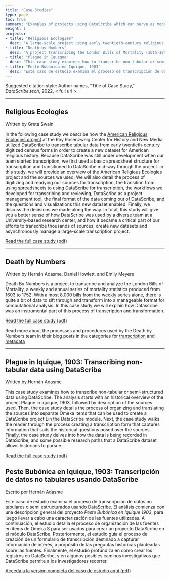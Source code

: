 ```yaml
---
title: "Case Studies"
type: page
toc: true
summary: "Examples of projects using DataScribe which can serve as models for those looking to learn more about the tool. The case studies include both public projects and internal case study work"
weight: 1
projects:
- title: "Religious Ecologies"
  desc: "A large-scale project using early twentieth-century religious census data to create open datasets and visualizations."
- title: "Death by Numbers"
  desc: "A project transcribing the London Bills of Mortality (16th-18th centuries)."
- title: "Plague in Iqueque"
  desc: "This case study examines how to transcribe non-tabular or semi-structured data using DataScribe."
- title: "Peste Bubónica en Iquique, 1903"
  desc: "Este caso de estudio examina el proceso de transcripción de datos no tabulares o semi estructurados usando DataScribe."
---
```


Suggested citation style: Author names, "Title of Case Study," *DataScribe.tech*, 2022, < full uri >.

---

## Religious Ecologies

Written by Greta Swain

In the following case study we describe how the [American Religious Ecologies project](https://religiousecologies.org/) at the Roy Rosenzweig Center for History and New Media utilized DataScribe to transcribe tabular data from early twentieth-century digitized census forms in order to create a new dataset for American religious history. Because DataScribe was still under development when our team started transcription, we first used a basic spreadsheet structure for transcription and transitioned to DataScribe mid-way through the project. In this study, we will provide an overview of the American Religious Ecologies project and the sources we used. We will also detail the process of digitizing and readying our sources for transcription, the transition from using spreadsheets to using DataScribe for transcription, the workflows we developed for transcribing and reviewing, DataScribe as a project management tool, the final format of the data coming out of DataScribe, and the questions and visualizations this new dataset enabled. Finally, we discuss the decisions we made along the way. In total, this study will give you a better sense of how DataScribe was used by a diverse team at a University-based research center, and how it became a critical part of our efforts to transcribe thousands of sources, create new datasets and asynchronously manage a large-scale transcription project.

[Read the full case study (pdf)](/casestudies/CaseStudy_AmericanReligiousEcologies.pdf)

---

## Death by Numbers

Written by Hernán Adasme, Daniel Howlett, and Emily Meyers

Death By Numbers is a project to transcribe and analyze the London Bills of Mortality, a weekly and annual series of mortality statistics produced from 1603 to 1752.  With almost 8,000 bills from the weekly series alone, there is quite a bit of data to sift through and transform into a manageable format for computational analysis.  In this case study we will explain how Datascribe was an instrumental part of this process of transcription and transformation.

[Read the full case study (pdf)](/casestudies/DataScribe_BillsOfMortality_CaseStudy.pdf)

Read more about the processes and procedures used by the Death by Numbers team in their blog posts in the categories for [transcription](https://deathbynumbers.org/tag/transcription/) and [metadata](https://deathbynumbers.org/tag/metadata/)

---

## Plague in Iquique, 1903: Transcribing non-tabular data using DataScribe

Written by Hernán Adasme

This case study examines how to transcribe non-tabular or semi-structured data using DataScribe. The analysis starts with an historical overview of the project Plague in Iquique, 1903, followed by description of the sources used. Then, the case study details the process of organizing and translating the sources into separate Omeka items that can be used to create a DataScribe project Ein the DataScribe module. Next, the case study walks the reader through the process creating a transcription form that captures information that suits the historical questions posed over the sources. Finally, the case study delves into how the data is being recorded in DataScribe, and some possible research paths that a DataScribe dataset allows historians to pursue.

[Read the full case study (pdf)](/casestudies/Plague_Iquique1903.pdf)

## Peste Bubónica en Iquique, 1903: Transcripción de datos no tabulares usando DataScribe

Escrito por Hernán Adasme

Este caso de estudio examina el proceso de transcripción de datos no tabulares o semi estructurados usando DataScribe. El análisis comienza con una descripción general del proyecto *Peste Bubónica en Iquique 1903*, para luego llevar a cabo una caracterización de las fuentes utilizadas. A continuación, el estudio detalla el proceso de organización de las fuentes en ítems de Omeka S para ser usados para crear un proyecto DataScribe en el módulo DataScribe. Posteriormente, el estudio guía el proceso de creación de un formulario de transcripción destinado a capturar información de interés, a propósito de las preguntas históricas planteadas sobre las fuentes. Finalmente, el estudio profundiza en cómo crear los registros en DataScribe, y en algunos posibles caminos investigativos que DataScribe permite a los investigadores recorrer.

[Acceda a la version completa del caso de estudio aquí (pdf)](/casestudies/PesteBubonica_Iquique1903.pdf)
